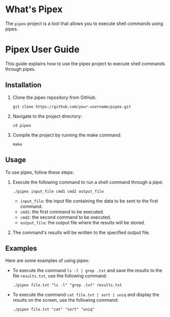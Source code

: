 # What's Pipex
The `pipex` project is a tool that allows you to execute shell commands using pipes.

# Pipex User Guide
This guide explains how to use the pipex project to execute shell commands through pipes.

## Installation
1. Clone the pipex repository from GitHub:

    ```shell
    git clone https://github.com/your-username/pipex.git
    ```

2. Navigate to the project directory:

    ```shell
    cd pipex
    ```

3. Compile the project by running the make command:

    ```shell
    make
    ```

## Usage
To use pipex, follow these steps:

1. Execute the following command to run a shell command through a pipe:

    ```shell
    ./pipex input_file cmd1 cmd2 output_file
    ```

    - `input_file`: the input file containing the data to be sent to the first command.
    - `cmd1`: the first command to be executed.
    - `cmd2`: the second command to be executed.
    - `output_file`: the output file where the results will be stored.

2. The command's results will be written to the specified output file.

## Examples
Here are some examples of using pipex:

- To execute the command `ls -l | grep .txt` and save the results to the file `results.txt`, use the following command:

  ```shell
  ./pipex file.txt "ls -l" "grep .txt" results.txt
  ```

- To execute the command `cat file.txt | sort | uniq` and display the results on the screen, use the following command:

  ```shell
  ./pipex file.txt "cat" "sort" "uniq"
  ```
